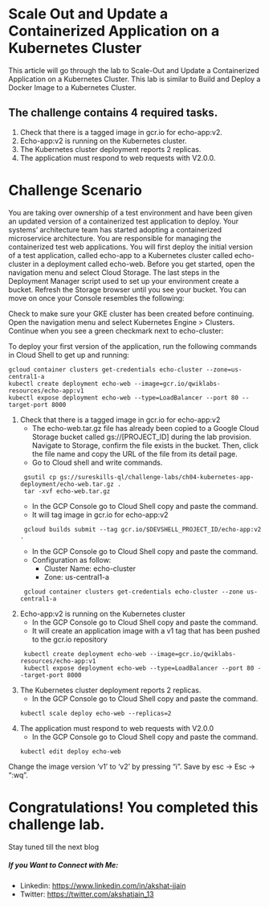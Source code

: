 # Scale Out and Update a Containerized Application on a Kubernetes Cluster

This article will go through the lab to Scale-Out and Update a Containerized Application on a Kubernetes Cluster. This lab is similar to Build and Deploy a Docker Image to a Kubernetes Cluster.
## The challenge contains 4 required tasks.
1. Check that there is a tagged image in gcr.io for echo-app:v2.
2. Echo-app:v2 is running on the Kubernetes cluster.
3. The Kubernetes cluster deployment reports 2 replicas.
4. The application must respond to web requests with V2.0.0.
# Challenge Scenario
You are taking over ownership of a test environment and have been given an updated version of a containerized test application to deploy. Your systems’ architecture team has started adopting a containerized microservice architecture. You are responsible for managing the containerized test web applications. You will first deploy the initial version of a test application, called echo-app to a Kubernetes cluster called echo-cluster in a deployment called echo-web.
Before you get started, open the navigation menu and select Cloud Storage. The last steps in the Deployment Manager script used to set up your environment create a bucket.
Refresh the Storage browser until you see your bucket. You can move on once your Console resembles the following:

Check to make sure your GKE cluster has been created before continuing. Open the navigation menu and select Kubernetes Engine > Clusters.
Continue when you see a green checkmark next to echo-cluster:

To deploy your first version of the application, run the following commands in Cloud Shell to get up and running:
```
gcloud container clusters get-credentials echo-cluster --zone=us-central1-a
kubectl create deployment echo-web --image=gcr.io/qwiklabs-resources/echo-app:v1
kubectl expose deployment echo-web --type=LoadBalancer --port 80 --target-port 8000
```

1. Check that there is a tagged image in gcr.io for echo-app:v2
   - The echo-web.tar.gz file has already been copied to a Google Cloud Storage bucket called gs://[PROJECT_ID] during the lab provision. Navigate to Storage, confirm the file exists in the bucket. Then, click the file name and copy the URL of the file from its detail page.
   - Go to Cloud shell and write commands.
   ```
    gsutil cp gs://sureskills-ql/challenge-labs/ch04-kubernetes-app-deployment/echo-web.tar.gz . 
    tar -xvf echo-web.tar.gz
   ```
   - In the GCP Console go to Cloud Shell copy and paste the command.
   - It will tag image in gcr.io for echo-app:v2
   ```
    gcloud builds submit --tag gcr.io/$DEVSHELL_PROJECT_ID/echo-app:v2 .
   ```
   - In the GCP Console go to Cloud Shell copy and paste the command.
   - Configuration as follow:
     - Cluster Name: echo-cluster
     - Zone: us-central1-a
   ```
    gcloud container clusters get-credentials echo-cluster --zone us-central1-a 
   ```
2. Echo-app:v2 is running on the Kubernetes cluster
   - In the GCP Console go to Cloud Shell copy and paste the command.
   - It will create an application image with a v1 tag that has been pushed to the gcr.io repository
   ```
    kubectl create deployment echo-web --image=gcr.io/qwiklabs-resources/echo-app:v1 
    kubectl expose deployment echo-web --type=LoadBalancer --port 80 --target-port 8000
   ```
3. The Kubernetes cluster deployment reports 2 replicas.
   - In the GCP Console go to Cloud Shell copy and paste the command.
    ```
    kubectl scale deploy echo-web --replicas=2
    ```
4. The application must respond to web requests with V2.0.0
   - In the GCP Console go to Cloud Shell copy and paste the command.
    ```
    kubectl edit deploy echo-web
    ```
Change the image version ‘v1’ to ‘v2’ by pressing “i”.
Save by esc -> Esc → “:wq”.



# Congratulations! You completed this challenge lab.
Stay tuned till the next blog
##### If you Want to Connect with Me:

- Linkedin: https://www.linkedin.com/in/akshat-jjain
- Twitter: https://twitter.com/akshatjain_13
